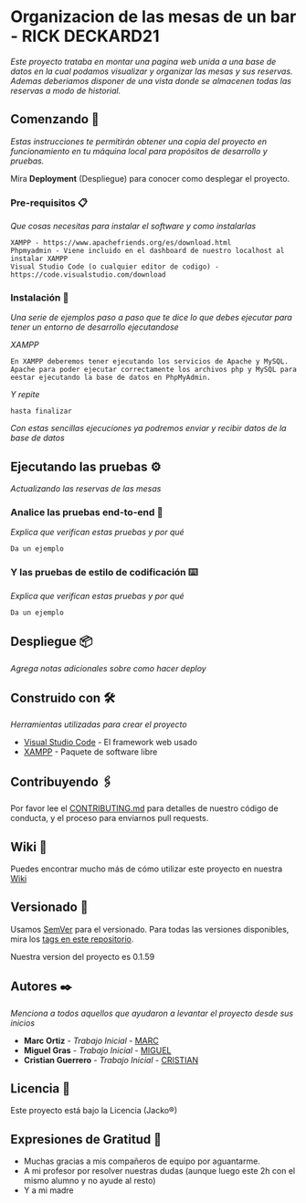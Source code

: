 # Organizacion de las mesas de un bar - RICK DECKARD21

_Este proyecto trataba en montar una pagina web unida a una base de datos en la cual podamos visualizar y organizar las mesas y sus reservas. Ademas deberiamos disponer de una vista donde se almacenen todas las reservas a modo de historial._

## Comenzando 🚀

_Estas instrucciones te permitirán obtener una copia del proyecto en funcionamiento en tu máquina local para propósitos de desarrollo y pruebas._

Mira **Deployment** (Despliegue) para conocer como desplegar el proyecto.


### Pre-requisitos 📋

_Que cosas necesitas para instalar el software y como instalarlas_

```
XAMPP - https://www.apachefriends.org/es/download.html
Phpmyadmin - Viene incluido en el dashboard de nuestro localhost al instalar XAMPP
Visual Studio Code (o cualquier editor de codigo) - https://code.visualstudio.com/download

```

### Instalación 🔧

_Una serie de ejemplos paso a paso que te dice lo que debes ejecutar para tener un entorno de desarrollo ejecutandose_

_XAMPP_

```
En XAMPP deberemos tener ejecutando los servicios de Apache y MySQL. Apache para poder ejecutar correctamente los archivos php y MySQL para eestar ejecutando la base de datos en PhpMyAdmin.
```

_Y repite_

```
hasta finalizar
```


_Con estas sencillas ejecuciones ya podremos enviar y recibir datos de la base de datos_

## Ejecutando las pruebas ⚙️

_Actualizando las reservas de las mesas_

### Analice las pruebas end-to-end 🔩

_Explica que verifican estas pruebas y por qué_

```
Da un ejemplo
```

### Y las pruebas de estilo de codificación ⌨️

_Explica que verifican estas pruebas y por qué_

```
Da un ejemplo
```

## Despliegue 📦

_Agrega notas adicionales sobre como hacer deploy_

## Construido con 🛠️

_Herramientas utilizadas para crear el proyecto_

* [Visual Studio Code](https://code.visualstudio.com/download) - El framework web usado
* [XAMPP](https://www.apachefriends.org/es/download.html) - Paquete de software libre

## Contribuyendo 🖇️

Por favor lee el [CONTRIBUTING.md](https://gist.github.com/villanuevand/xxxxxx) para detalles de nuestro código de conducta, y el proceso para enviarnos pull requests.

## Wiki 📖

Puedes encontrar mucho más de cómo utilizar este proyecto en nuestra [Wiki](https://github.com/tu/proyecto/wiki)

## Versionado 📌

Usamos [SemVer](http://semver.org/) para el versionado. Para todas las versiones disponibles, mira los [tags en este repositorio](https://github.com/tu/proyecto/tags).

Nuestra version del proyecto es 0.1.59

## Autores ✒️

_Menciona a todos aquellos que ayudaron a levantar el proyecto desde sus inicios_

* **Marc Ortiz** - *Trabajo Inicial* - [MARC](https://github.com/marcortizgonzalez)
* **Miguel Gras** - *Trabajo Inicial* - [MIGUEL](https://github.com/MiguelGras)
* **Cristian Guerrero** - *Trabajo Inicial* - [CRISTIAN](https://github.com/CristianGuerreroRioja)


## Licencia 📄

Este proyecto está bajo la Licencia (Jacko®)

## Expresiones de Gratitud 🎁

* Muchas gracias a mis compañeros de equipo por aguantarme.
* A mi profesor por resolver nuestras dudas (aunque luego este 2h con el mismo alumno y no ayude al resto) 
* Y a mi madre
